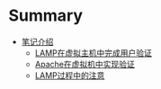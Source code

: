 # Summary

* [笔记介绍](README.md)
  * [LAMP在虚拟主机中完成用户验证](lampan-zhuang-guo-cheng.md)
  * [Apache在虚拟机中实现验证](apachezai-xu-ni-ji-zhong-shi-xian-yan-zheng.md)
  * [LAMP过程中的注意](lampguo-cheng-zhong-de-zhu-yi.md)

